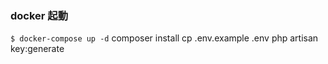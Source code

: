 ### docker 起動

`$ docker-compose up -d`
composer install
cp .env.example .env
php artisan key:generate

